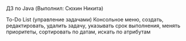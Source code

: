 ДЗ по Java (Выполнил: Сюхин Никита)

To-Do List (управление задачами)
Консольное меню, создать, редактировать, удалить задачу, указывать срок выполнения, менять приоритеты, сортировать по датам, искать по атрибутам
